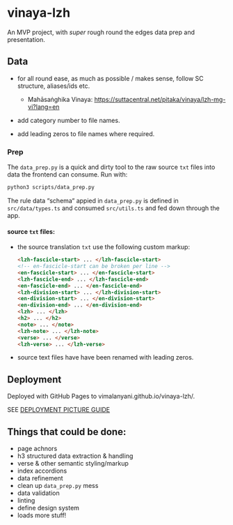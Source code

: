 # vinaya-lzh

An MVP project, with _super_ rough round the edges data prep and presentation.

## Data 

- for all round ease, as much as possible / makes sense, follow SC structure, aliases/ids etc.
    - Mahāsaṅghika Vinaya: https://suttacentral.net/pitaka/vinaya/lzh-mg-vi?lang=en

- add category number to file names.
- add leading zeros to file names where required.

### Prep

The `data_prep.py` is a quick and dirty tool to the raw source `txt` files into data the frontend can consume. Run with:

```sh
python3 scripts/data_prep.py
```

The rule data “schema“ appied in `data_prep.py` is defined in `src/data/types.ts` and consumed `src/utils.ts` and fed down through the app.

#### source `txt` files:

- the source translation `txt` use the following custom markup:

    ```html
    <lzh-fascicle-start> ... </lzh-fascicle-start>
    <!-- en-fascicle-start can be broken per line -->
    <en-fascicle-start> ... </en-fascicle-start> 
    <lzh-fascicle-end> ... </lzh-fascicle-end>
    <en-fascicle-end> ... </en-fascicle-end>
    <lzh-division-start> ... </lzh-division-start>
    <en-division-start> ... </en-division-start>
    <en-division-end> ... </en-division-end>
    <lzh> ... </lzh>
    <h2> ... </h2>
    <note> ... </note>
    <lzh-note> ... </lzh-note>
    <verse> ... </verse>
    <lzh-verse> ... </lzh-verse>
    ```
- source text files have have been renamed with leading zeros.


## Deployment

Deployed with GitHub Pages to vimalanyani.github.io/vinaya-lzh/.

SEE [DEPLOYMENT PICTURE GUIDE](src/docs/deploy/index.md)

## Things that could be done:

- page achnors
- h3 structured data extraction & handling
- verse & other semantic styling/markup
- index accordions
- data refinement
- clean up `data_prep.py` mess
- data validation
- linting
- define design system
- loads more stuff!

